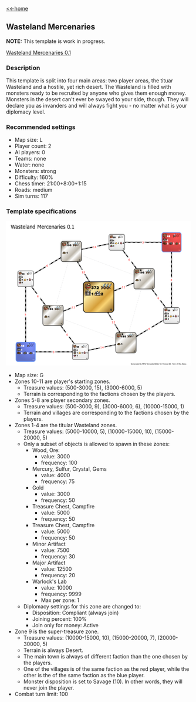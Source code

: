 [<<-home](../..)

## Wasteland Mercenaries

**NOTE:** This template is work in progress.

[Wasteland Mercenaries 0.1](./Wasteland%20Mercenaries%200.1.zip)

### Description
This template is split into four main areas: two player areas, the tituar Wasteland and a hostile, yet rich desert. The Wasteland is filled with monsters ready to be recruited by anyone who gives them enough money. Monsters in the desert can't ever be swayed to your side, though. They will declare you as invanders and will always fight you - no matter what is your diplomacy level.

### Recommended settings
* Map size: L
* Player count: 2
* AI players: 0
* Teams: none
* Water: none
* Monsters: strong
* Difficulty: 160%
* Chess timer: 21:00+8:00+1:15
* Roads: medium
* Sim turns: 117

### Template specifications

![](graph.png)

* Map size: G
* Zones 10-11 are player's starting zones.
    * Treasure values: (500-3000, 15), (3000-6000, 5)
    * Terrain is corresponding to the factions chosen by the players.
* Zones 5-8 are player secondary zones.
    * Treasure values: (500-3000, 9), (3000-6000, 6), (10000-15000, 1)
    * Terrain and villages are corresponding to the factions chosen by the players.
* Zones 1-4 are the titular Wasteland zones.
    * Treasure values: (5000-10000, 5), (10000-15000, 10), (15000-20000, 5)
    * Only a subset of objects is allowed to spawn in these zones:
        * Wood, Ore:
            * value: 3000
            * frequency: 100
        * Mercury, Sulfur, Crystal, Gems
            * value: 4000
            * frequency: 75
        * Gold
            * value: 3000
            * frequency: 50
        * Treasure Chest, Campfire
            * value: 5000
            * frequency: 50
        * Treasure Chest, Campfire
            * value: 5000
            * frequency: 50
        * Minor Artifact
            * value: 7500
            * frequency: 30
        * Major Artifact
            * value: 12500
            * frequency: 20
        * Warlock's Lab
            * value: 10000
            * frequency: 9999
            * Max per zone: 1
    * Diplomacy settings for this zone are changed to:
        * Disposition: Compliant (always join)
        * Joining percent: 100%
        * Join only for money: Active
* Zone 9 is the super-treasure zone.
    * Treasure values: (10000-15000, 10), (15000-20000, 7), (20000-30000, 5)
    * Terrain is always Desert.
    * The main town is always of different faction than the one chosen by the players.
    * One of the villages is of the same faction as the red player, while the other is the of the same faction as the blue player.
    * Monster disposition is set to Savage (10). In other words, they will never join the player.
* Combat turn limit: 100